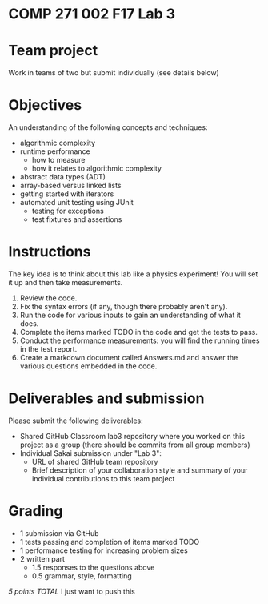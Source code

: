 # COMP 271 002 F17 Lab 3

# Team project

Work in teams of two but submit individually (see details below)


# Objectives

An understanding of the following concepts and techniques:

- algorithmic complexity
- runtime performance
  - how to measure
  - how it relates to algorithmic complexity
- abstract data types (ADT)
- array-based versus linked lists
- getting started with iterators
- automated unit testing using JUnit
  - testing for exceptions
  - test fixtures and assertions
  
# Instructions

The key idea is to think about this lab like a physics experiment! 
You will set it up and then take measurements.

1. Review the code.
1. Fix the syntax errors (if any, though there probably aren't any).
2. Run the code for various inputs to gain an understanding of what it does.
3. Complete the items marked TODO in the code and get the tests to pass.
2. Conduct the performance measurements: you will find the running times in the test report.
4. Create a markdown document called Answers.md and answer the various questions embedded in the code.

# Deliverables and submission

Please submit the following deliverables:

- Shared GitHub Classroom lab3 repository where you worked on this project as a group 
  (there should be commits from all group members)
- Individual Sakai submission under "Lab 3":
  - URL of shared GitHub team repository
  - Brief description of your collaboration style and summary of your 
    individual contributions to this team project

# Grading

- 1 submission via GitHub
- 1 tests passing and completion of items marked TODO
- 1 performance testing for increasing problem sizes
- 2 written part
  - 1.5 responses to the questions above
  - 0.5 grammar, style, formatting

*5 points TOTAL* I just want to push this
